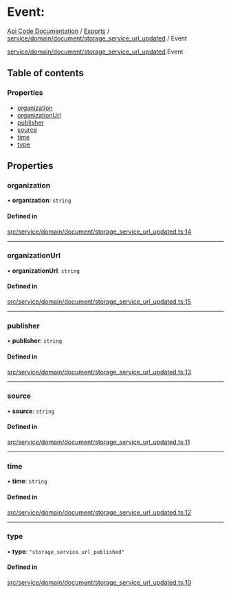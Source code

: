 # Event: 
 
[Api Code Documentation](../README.md) / [Exports](../modules.md) / [service/domain/document/storage\_service\_url\_updated](../modules/service_domain_document_storage_service_url_updated.md) / Event

[service/domain/document/storage_service_url_updated](../modules/service_domain_document_storage_service_url_updated.md).Event

## Table of contents

### Properties

- [organization](service_domain_document_storage_service_url_updated.Event.md#organization)
- [organizationUrl](service_domain_document_storage_service_url_updated.Event.md#organizationurl)
- [publisher](service_domain_document_storage_service_url_updated.Event.md#publisher)
- [source](service_domain_document_storage_service_url_updated.Event.md#source)
- [time](service_domain_document_storage_service_url_updated.Event.md#time)
- [type](service_domain_document_storage_service_url_updated.Event.md#type)

## Properties

### organization

• **organization**: `string`

#### Defined in

[src/service/domain/document/storage_service_url_updated.ts:14](https://github.com/openkfw/TruBudget/blob/f6ee764/api/src/service/domain/document/storage_service_url_updated.ts#L14)

___

### organizationUrl

• **organizationUrl**: `string`

#### Defined in

[src/service/domain/document/storage_service_url_updated.ts:15](https://github.com/openkfw/TruBudget/blob/f6ee764/api/src/service/domain/document/storage_service_url_updated.ts#L15)

___

### publisher

• **publisher**: `string`

#### Defined in

[src/service/domain/document/storage_service_url_updated.ts:13](https://github.com/openkfw/TruBudget/blob/f6ee764/api/src/service/domain/document/storage_service_url_updated.ts#L13)

___

### source

• **source**: `string`

#### Defined in

[src/service/domain/document/storage_service_url_updated.ts:11](https://github.com/openkfw/TruBudget/blob/f6ee764/api/src/service/domain/document/storage_service_url_updated.ts#L11)

___

### time

• **time**: `string`

#### Defined in

[src/service/domain/document/storage_service_url_updated.ts:12](https://github.com/openkfw/TruBudget/blob/f6ee764/api/src/service/domain/document/storage_service_url_updated.ts#L12)

___

### type

• **type**: ``"storage_service_url_published"``

#### Defined in

[src/service/domain/document/storage_service_url_updated.ts:10](https://github.com/openkfw/TruBudget/blob/f6ee764/api/src/service/domain/document/storage_service_url_updated.ts#L10)
